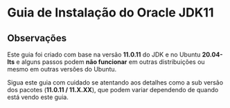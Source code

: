 # Guia de Instalação do Oracle JDK11

## Observações

Este guia foi criado com base na versão **11.0.11** do JDK e no Ubuntu **20.04-lts** e alguns passos podem **não funcionar** em outras distribuições ou mesmo em outras versões do Ubuntu.

Sigua este guia com cuidado se atentando aos detalhes como a sub versão dos pacotes (**11.0.11 / 11.X.XX**), que podem variar dependendo de quando está vendo este guia.
